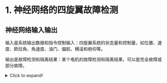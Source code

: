 # 1. 神经网络的四旋翼故障检测

## 神经网络输入输出

输入是系统输出数据和指令控制输入：四旋翼系统的状态量和控制量，如位置、速度、欧拉角、角速度、油门、偏航、横滚和俯仰等。

输出是故障检测和隔离结果：某个电机的故障检测和隔离结果，可以是完全故障或部分故障。

<details>
  <summary>Click to expand!</summary>

  <summary>Click to expand!</summary>

<details>


  ## Heading
  1. A numbered
  2. list
     * With some
     * Sub bullets
     </details>

  <summary>Click to expand!</summary>

## 神经网络架构

长短期记忆（LSTM）神经网络：具体来说，LSTM层的输出被馈送到两个线性层中，其中第一个线性层的输出大小为128×64，第二个线性层的输出大小为64×m，其中m是电机数量。

此外，本文还比较了LSTM和多层感知器（MLP）两种不同类型的神经网络架构的性能，结果表明LSTM神经网络具有更高的预测准确率。

### 一个LSTM层：

用于处理输入序列数据

### 和两个线性层：

将LSTM层的输出转换为故障检测和隔离结果

# 2. 准确的中期全球天气预报

概要：

高性能计算系统加速了数值天气预报（NWP：使用偏微分方程描述大气状态离散网格之间的转换，然后通过数值模拟进行求解。【缺点：1. ==慢==；2. 依赖参数化近似函数求解，这会==引入误差==】） 

引入AI，本文的方法论即训练DNN来捕获输入（给定时间点的天气数据）输出（目标时间点的天气数据）关系。在GPUs上，AI尤其快

Pangu-Weather（名词解释in Methods）能够produces ==stronger deterministic== forecast results than IFS（一种综合预报系统）

contribution：

1. 将高度信息集成到新的维度中，以便概念化神经网络的输入输出。设计了3DEST架构将地球独有的先验注入NN。
   实验表明：独立出高度这一维度，可以得到压力水平与大气状态的关系，相比二维能显著提高精度。
2. 应用了a hierarchical temporal aggregation algorithm（涉及一系列预测提前期不断增加的模型），从而使大大减少迭代次数（中期天气预报），缓解累积预报误差。
   实验表明：good at deterministic and 10000-times faster than IFS.

## Global weather forecasting with 3D networks

通过DL建立天气预测系统，通过随机排列epoch中开始样本顺序来缓解过拟合；训练了四个交付周期的网络（1，3，6，24），四个中的每个DL网络训练100个epoch，每个都花费了近16天。

有13\*高空变量和1\*地表变量嵌入到单个DN，随后执行patch embedding以降低空间分辨率，并一起结合down-sampled数据到一个3D cube中，这整个三维数据将通过an encoder-decoder架构（vision transformer的变体，有16个block）传播。输出分为高空与地表变量，并通过up-sampling以及patch reovery以恢复原始分辨率。

---

为了将地球特有的先验inject到DN中，设计了地球位置偏差，这会把bias参数增加到527，然而3DEST具有相同的计算成本和更快的收敛速度。

==The lead time of a medium-range weather forecast is 7 days or longer.中期天气预报的提前期是7天或更久==

引入分层时间聚合减少累积预测误差，这是个贪婪算法(总是需要最大负载提前时间的DN)，例如交付周期（lead time）为56小时，则将执行24小时预测模型2次，6小时预测模型1次，1小时预测模型两次。==更快更准确==，Methods中将讨论该方法的局限性。

 ## Experimental setting and main results

研究了69个因素，13(个压力水平)\*5（个高空变量）\+4（个表面变量），结果是RMSE低于IFS和FourCastNet、一个GPU1.4s，比IFS快10000多倍，与FourCastNet不相上下。并且在极端天气时间中能提供更多的细节以供调查。

## Deterministic global weather forecast

...

## something interesting

*Pangu is a primordial being and creation figure in Chinese mythology who separated heaven and earth and became geographic features such as mountains and rivers .Pangu is also a series of pre-trained AI models developed by Huawei Cloud that covers computer vision, natural language processing,multimodal understanding, scientific computing (including weather forecasting) and so on.*

# 3.离散时间有向交换通信拓扑网络下多车终端时间同步

## abstract：

新的终端时间估计方法，并建立了实现策略；控制设计解耦成了沿视线角方向和垂直视线角方向；通信拓扑和控制参数的充分条件已经被给出以保证终端时间一致

## introduction：

离散时间和通信拓扑图变化是必要的；设计的方法使指定时间达成一致，并且一旦达成一致，估计将等于终端时间；此外，给了通信拓扑结构的充分条件以确保达到约定时间的一致性

## preliminaries

有向生成树【由边生成出的最多包含n-1条边的数，==不包含环路结构==，不是原来的图，是从原来的图虫抽取出的==剥离出来的新的图==，这个图称作有向生成树；==一个连通图可以包含多个生成树==；】、邻接矩阵

随机矩阵（stochastic matrix），前提所有元素非负，列和为1称左随机；行和为1称为右随机；当然还有双随机。

邻接矩阵【与图对应】衍生出的随机矩阵

lemma1：

lemma2:*没看懂*，

lemma3:

problem1：r收敛到0；终端时间在某时刻达成一致；vλ收敛到0

## problem formulation

车辆仅能在离散（采样）时刻交换信息

运动学关系、设计的加速度应满足的条件

## main result

给出终端时间估计，并说明若自某时刻开始速度不变则终端时间估计等于真实值

### 使终端时间一致并等于真实值

终端时间一致：借用文献中运动规划的思想（取邻居的平均值作为下一时刻终端时间），给出ari的表达式

### Assumption 1

假设：对某段连续离散时间，存在有向生成树

### Theorem1

对假设1成立并且按上述设计ari，那么，无穷时间后系统中的两个vehicle的终端时间达成一致 

### Proof

将这一时刻和下一时刻的终端时间联系邻接矩阵（变体）写成矩阵形式，【M即仅包含邻接矩阵的信息】，随后将终端时间写成矩阵连乘形式，即可将终端时间与初始终端时间联系到一起

由引理1和假设1可以得到Mj是SIA的

再由引理2（SIA->收敛）可以得到所有的终端时间估计都会收敛到与y有关的常数

### Remark 2

y是依赖于采样时刻的通信拓扑图的向量，然而对时变的通信拓扑，精确的y的数学表达没办法提取出来

### corollary

如果采样区间序列是收敛的，那么终端时间估计将在特定时间达到一致

### Remark 3

上述结论表明采样时间间隔序列不是唯一的，仅有的要求是采样间隔的和是有限的常数，==后面的没看懂==

然后给出了aλi的设计值以确保vλ的终端时间收敛

# 4. 线性有向图下多体系统特定时间的一致协议

## introduction

引出多体->引出consensus->渐进一致性/有限时间一致性

finite-time consensus研究进程：一阶系统->二阶系统->非线性->（有限时间不够用了）提出固定时间概念（fixed-time）等价于有限解决时间（finite-settling）

however：有限解决时间被估计到了一个保守的上界->==因此提出specified time一致的概念==，这个问题难以解决却前景广泛。另外，现存有关有限和固定时间的大多研究基于无向图（某些一阶系统有被研究，但不足以解决诸多高阶系统的问题）

基于上述本文的三个贡献：1. 新型分布式协议以解决==特定时间==一致问题 2. 有向生成树下的==有向==拓扑图 3. 高阶系统，离散时间

## preliminary

图论：

laplacian矩阵、

存在有向生成树的矩阵，0是单特征值，并且其余非零特征值均在开右半平面

不可分解且非周期的随机矩阵是SIA的；另外，如果矩阵有代数重数为1的特征值且其余所有特征值绝对值均＜1,那么这个矩阵是SIA的

庞特里亚金最大值原理

### 【补充：

能控性：能控性是指在给定的输入条件下，系统是否能够通过调节自身状态或参数，使得系统的输出能够按照期望或者要求进行控制。

能观性：对于任意的初始状态，我都可以找到至少一个控制输入u，使得状态x(t)能在某个时间 t = T>0 时到达[相空间](https://www.zhihu.com/search?q=相空间&search_source=Entity&hybrid_search_source=Entity&hybrid_search_extra={"sourceType"%3A"answer"%2C"sourceId"%3A962195744})内任意一个位置】

## Ⅲ正文内容1

Define指定时间一致：在某个时刻Ts之后的任意时间均一致

下面设计ui使得agents的状态达成一致（采样时间）









# 多层感知器（MLP）、卷积神经网络（CNN）、BP神经网络（BP NN）都属于人工神经网络（ANN）的范畴

MLP：具有多个隐藏层的前馈神经网络

BP神经网络：MLP的一个特例（通过反向传播算法来训练多层感知器），有输入层、隐藏层和输出层组成，通过反向传播算法来优化网格参数

CNN：在BP神经网络的基础上进行改进和拓展，引入卷积层和池化层，用于更好地捕获图像中的局部特征和空间结构，从而处理二维数据（图像）



# 约定时间共识：准确实用的设计

## abstract

本文研究：在有向和周期交换拓扑下的约定时间共识；==双积分器动力学==系统；假设包含==有向生成树==，所提出的分布式算法能够保证多体在约定时间达成一致，且包含鲁棒性和实用性

## introduction

引出一致性问题（consensus problem）->有限时间一致性（finite-time consensus为提高收敛速率）->有限时间平均一致性（finite-time average consensus）->多个双积分器系统的有限时间一致性算法->多个不同二阶非线性系统->有限时间编队控制（finite-time formation control）->固定时间收敛（fixed-time consensus）->不管初始条件下的一致有界

周期性过程（periodic processes）广泛存在于自然和工程中，这意味着拓扑图也是周期性改变的；因此undirected and fixed topologies->periodically time-varying and directed topologies

以上，本篇文献研究appointed-time  consensus/double-integrator systems/directed switching topologies

本文的主要贡献：1、设定时间可根据任务需求离线预规划	2、工作拓展到了==双积分器系统==下的有向交换拓扑（包含有向生成树）	3、采样下，（降低网络集成成本）

## preliminary

==随机矩阵==:一个n×n的矩阵被称为随机矩阵，如果它的每个元素都是非负的，并且每一行的元素之和等于1。换句话说，随机矩阵的每一行都是概率分布向量，表示从一个状态转移到下一个状态的概率。

## Ⅲ正文内容1：

考虑二阶积分器模型、定义Ⅰ（约定时间一致性的定义）、假设包含有向生成树

考虑特定代价函数；相应哈密顿函数、写出预测的k+1步的状态





# Target-point formation control（automatica）

## 补充：Henneberg顶点

Henneberg顶点的添加方法可以用来构建一个简单图。

1. 初始时，由任意两个顶点构成的边集合。 
2. 每次添加一个新的顶点时，选择两个已经存在的顶点，为它们连一条边，并将这个新的顶点加入到图中。

## 顶点加法编队（vertex-addition formation）

→指向谁，follow谁（也即每个agent都有自己的leader）

## 	Target-point control

定义==Target-point control==，设法把x收敛到Target-point control

## 补充：lipschitz连续

lipschitz continuous；（后两者在凸优化中常用）lipschitz continuous gradient（函数的导函数是lipschitz continuous）；lipschitz continuous hessien（函数的hessien矩阵是lipschitz continuous） 

~~~
凸优化课程的时候，老师讲过我们对优化函数的期望大概是：它是凸的，它比较凸（强凸，否则过于平滑的会收敛得很慢），它不那么凸（收敛太快，比较尖锐的时候也很难优化）。所以我们平时看见一些Lipschitz和Strong Convexity的概念也能够理解了。
~~~



![img](https://pic4.zhimg.com/80/v2-3e5265360d2cb61a75cef67e47c17747_1440w.webp)



# 12.9下午碰头

多人系统战场环境下的智能行为；强化学习

一致性之外的协同任务

一段时期兼顾前期、中期、后期阶段目标

分布式强化学习、强化学习的迁移性 （多无人系统战场上的应用）

项目申报复盘（效率高，成果是时间乘与效率）

多智能体一致性（比较fundamental，sample）分两个脉络发展，阶数，收敛速度，收敛时间，

做一致性的都开始转型了，结合强化学习等

# Network-based practical set consensus of multi-agent systems subject to input saturation

## introduction

多智能体一致性→实际一致性（practical consensus可能只达到围绕平衡点的有界集合区域）→数字控制器的应用使得MASs可控（sampled-data）→远程控制MASs（==network-based== framework）→会存在两个问题==（网络延迟、信道channel容量及数据量）==

此外，MASs会有输入限制，因此研究输入饱和==input saturation==

本文重点关注三个方面的问题：1. 网络延迟、数据量、输入饱和三者如何影响数据的==一致性性能==（吸引域；初始条件）2. 这种条件下如何==设计控制器==	3. 如何优化吸引域和初始条件

基于此，本文的贡献如下：1. 提出了实际集指数一致性的充分条件，这揭示了延迟、一致量化、和输入饱和对一致性能的影响	2. 与前人的研究不同的是，初始条件区域的估计可以通过考虑进一次延迟间隔 并使用LK方法来计算	3. 与前人研究相比，给出了一种有效的一致控制器增益设计方法	4. 两步法，同时获得一致控制器矩阵和最小吸引域及最大初始区域的估计 

# La Salle不变集原理

